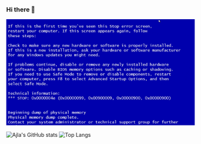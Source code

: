### Hi there 👋

![](https://github.com/ajla-brdarevic/ajla-brdarevic/blob/main/giphy.gif)

![Ajla's GitHub stats](https://github-readme-stats.vercel.app/api?username=ajla-brdarevic&show_icons=true&theme=material-palenight&rank_icon=github)
![Top Langs](https://github-readme-stats.vercel.app/api/top-langs/?username=ajla-brdarevic&layout=compact&theme=material-palenight&card_width=500)
